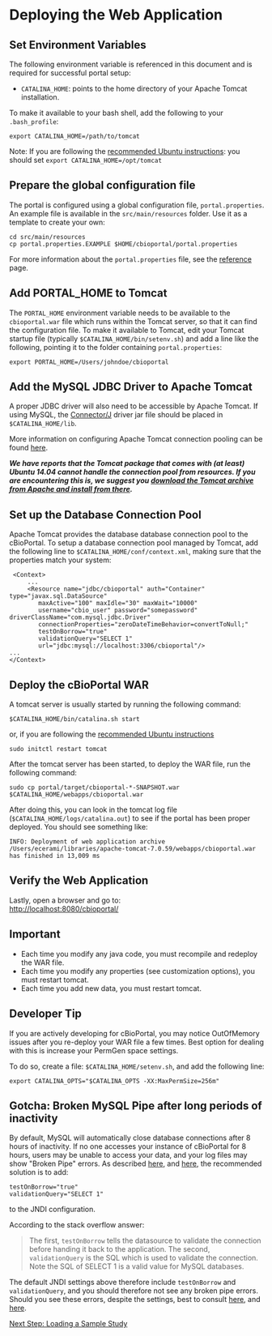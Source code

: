 # Deploying the Web Application

## Set Environment Variables

The following environment variable is referenced in this document and is required for successful portal setup:

* `CATALINA_HOME`: points to the home directory of your Apache Tomcat installation.

To make it available to your bash shell, add the following to your `.bash_profile`:

    export CATALINA_HOME=/path/to/tomcat

Note:  If you are following the [recommended Ubuntu instructions](https://www.digitalocean.com/community/tutorials/how-to-install-apache-tomcat-8-on-ubuntu-14-04):  you should set ```export CATALINA_HOME=/opt/tomcat```

## Prepare the global configuration file

The portal is configured using a global configuration file, `portal.properties`.
An example file is available in the `src/main/resources` folder.
Use it as a template to create your own:

    cd src/main/resources
    cp portal.properties.EXAMPLE $HOME/cbioportal/portal.properties

For more information about the `portal.properties` file,
see the [reference](portal.properties-Reference.md) page.

## Add PORTAL_HOME to Tomcat

The `PORTAL_HOME` environment variable needs to be available to
the `cbioportal.war` file which runs within the Tomcat server,
so that it can find the configuration file. To make it available to Tomcat,
edit your Tomcat startup file (typically `$CATALINA_HOME/bin/setenv.sh`)
and add a line like the following, pointing it to the folder containing
`portal.properties`:

    export PORTAL_HOME=/Users/johndoe/cbioportal

## Add the MySQL JDBC Driver to Apache Tomcat

A proper JDBC driver will also need to be accessible by Apache Tomcat.  If using MySQL, the [Connector/J](http://dev.mysql.com/downloads/connector/j/) driver jar file should be placed in `$CATALINA_HOME/lib`.

More information on configuring Apache Tomcat connection pooling can be found [here](http://tomcat.apache.org/tomcat-7.0-doc/jndi-datasource-examples-howto.html).

***We have reports that the Tomcat package that comes with (at least) Ubuntu 14.04 cannot handle the connection pool from resources.  If you are encountering this is, we suggest you [download the Tomcat archive from Apache and install from there](https://www.digitalocean.com/community/tutorials/how-to-install-apache-tomcat-8-on-ubuntu-14-04).***

## Set up the Database Connection Pool

Apache Tomcat provides the database database connection pool to the cBioPortal.  To setup a database connection pool managed by Tomcat, add the following line to `$CATALINA_HOME/conf/context.xml`, making sure that the properties match your system:

     <Context>
         ...
         <Resource name="jdbc/cbioportal" auth="Container" type="javax.sql.DataSource"
            maxActive="100" maxIdle="30" maxWait="10000"
            username="cbio_user" password="somepassword" driverClassName="com.mysql.jdbc.Driver"
            connectionProperties="zeroDateTimeBehavior=convertToNull;"
            testOnBorrow="true"
            validationQuery="SELECT 1"
            url="jdbc:mysql://localhost:3306/cbioportal"/>
    ...
    </Context>

## Deploy the cBioPortal WAR

A tomcat server is usually started by running the following command:

	$CATALINA_HOME/bin/catalina.sh start

or, if you are following the [recommended Ubuntu instructions](https://www.digitalocean.com/community/tutorials/how-to-install-apache-tomcat-8-on-ubuntu-14-04)

	sudo initctl restart tomcat

After the tomcat server has been started, to deploy the WAR file, run the following command:

```
sudo cp portal/target/cbioportal-*-SNAPSHOT.war $CATALINA_HOME/webapps/cbioportal.war
```

After doing this, you can look in the tomcat log file (`$CATALINA_HOME/logs/catalina.out`) to see if the portal has been proper deployed.  You should see something like:

    INFO: Deployment of web application archive /Users/ecerami/libraries/apache-tomcat-7.0.59/webapps/cbioportal.war has finished in 13,009 ms

## Verify the Web Application

Lastly, open a browser and go to:  
<http://localhost:8080/cbioportal/>

## Important

- Each time you modify any java code, you must recompile and redeploy the WAR file.
- Each time you modify any properties (see customization options), you must restart tomcat.
- Each time you add new data, you must restart tomcat.

## Developer Tip

If you are actively developing for cBioPortal, you may notice OutOfMemory issues after you re-deploy your WAR file a few times.  Best option for dealing with this is increase your PermGen space settings.

To do so, create a file:  `$CATALINA_HOME/setenv.sh`, and add the following line:

    export CATALINA_OPTS="$CATALINA_OPTS -XX:MaxPermSize=256m"

## Gotcha:  Broken MySQL Pipe after long periods of inactivity

By default, MySQL will automatically close database connections after 8 hours of inactivity.  If no one accesses your instance of cBioPortal for 8 hours, users may be unable to access your data, and your log files may show "Broken Pipe" errors.  As described [here](http://juststuffreally.blogspot.com/2007/10/broken-pipes-with-tomcat-and-dbcp.html), and [here](http://stackoverflow.com/questions/20848219/tomcat-mysql-java-servlet-application-getting-500-error-after-some-hours-of-inac), the recommended solution is to add:

    testOnBorrow="true"
    validationQuery="SELECT 1"

to the JNDI configuration.

According to the stack overflow answer:

> The first, `testOnBorrow` tells the datasource to validate the connection before handing it back to the application. The second, `validationQuery` is the SQL which is used to validate the connection. Note the SQL of SELECT 1 is a valid value for MySQL databases.

The default JNDI settings above therefore include `testOnBorrow` and `validationQuery`, and you should therefore not see any broken pipe errors.  Should you see these errors, despite the settings, best to consult [here](http://juststuffreally.blogspot.com/2007/10/broken-pipes-with-tomcat-and-dbcp.html), and [here](http://stackoverflow.com/questions/20848219/tomcat-mysql-java-servlet-application-getting-500-error-after-some-hours-of-inac).

[Next Step: Loading a Sample Study](Load-Sample-Cancer-Study.md)
